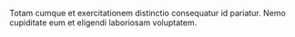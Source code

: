 Totam cumque et exercitationem distinctio consequatur id pariatur. Nemo cupiditate eum et eligendi laboriosam voluptatem.